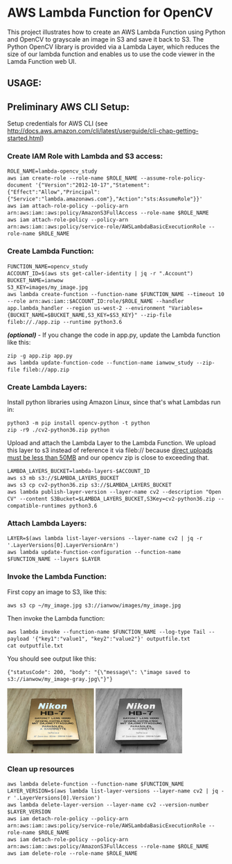 # AWS Lambda Function for OpenCV

This project illustrates how to create an AWS Lambda Function using Python and OpenCV to grayscale an image in S3 and save it back to S3. The Python OpenCV library is provided via a Lambda Layer, which reduces the size of our lambda function and enables us to use the code viewer in the Lamda Function web UI.

## USAGE:

## Preliminary AWS CLI Setup: 
Setup credentials for AWS CLI (see http://docs.aws.amazon.com/cli/latest/userguide/cli-chap-getting-started.html)

### Create IAM Role with Lambda and S3 access:

```
ROLE_NAME=lambda-opencv_study
aws iam create-role --role-name $ROLE_NAME --assume-role-policy-document '{"Version":"2012-10-17","Statement":{"Effect":"Allow","Principal":{"Service":"lambda.amazonaws.com"},"Action":"sts:AssumeRole"}}'
aws iam attach-role-policy --policy-arn arn:aws:iam::aws:policy/AmazonS3FullAccess --role-name $ROLE_NAME
aws iam attach-role-policy --policy-arn arn:aws:iam::aws:policy/service-role/AWSLambdaBasicExecutionRole --role-name $ROLE_NAME
```

### Create Lambda Function:
```
FUNCTION_NAME=opencv_study
ACCOUNT_ID=$(aws sts get-caller-identity | jq -r ".Account")
BUCKET_NAME=ianwow
S3_KEY=images/my_image.jpg
aws lambda create-function --function-name $FUNCTION_NAME --timeout 10 --role arn:aws:iam::$ACCOUNT_ID:role/$ROLE_NAME --handler app.lambda_handler --region us-west-2 --environment "Variables={BUCKET_NAME=$BUCKET_NAME,S3_KEY=$S3_KEY}" --zip-file fileb://./app.zip --runtime python3.6
```

***(optional)*** - If you change the code in app.py, update the Lambda function like this:
```
zip -g app.zip app.py
aws lambda update-function-code --function-name ianwow_study --zip-file fileb://app.zip
```

### Create Lambda Layers:
Install python libraries using Amazon Linux, since that's what Lambdas run in:
```
python3 -m pip install opencv-python -t python
zip -r9 ./cv2-python36.zip python
```

Upload and attach the Lambda Layer to the Lambda Function. We upload this layer to s3 instead of reference it via fileb:// because [direct uploads must be less than 50MB](https://docs.aws.amazon.com/lambda/latest/dg/limits.html) and our opencv zip is close to exceeding that.
```
LAMBDA_LAYERS_BUCKET=lambda-layers-$ACCOUNT_ID
aws s3 mb s3://$LAMBDA_LAYERS_BUCKET
aws s3 cp cv2-python36.zip s3://$LAMBDA_LAYERS_BUCKET
aws lambda publish-layer-version --layer-name cv2 --description "Open CV" --content S3Bucket=$LAMBDA_LAYERS_BUCKET,S3Key=cv2-python36.zip --compatible-runtimes python3.6
```

### Attach Lambda Layers:

```
LAYER=$(aws lambda list-layer-versions --layer-name cv2 | jq -r '.LayerVersions[0].LayerVersionArn')
aws lambda update-function-configuration --function-name $FUNCTION_NAME --layers $LAYER
```

### Invoke the Lambda Function:
First copy an image to S3, like this:
```
aws s3 cp ~/my_image.jpg s3://ianwow/images/my_image.jpg
```
Then invoke the Lambda function:
```
aws lambda invoke --function-name $FUNCTION_NAME --log-type Tail --payload '{"key1":"value1", "key2":"value2"}' outputfile.txt
cat outputfile.txt
```

You should see output like this:
```
{"statusCode": 200, "body": "{\"message\": \"image saved to s3://ianwow/my_image-gray.jpg\"}"}
```

<img src=my_image.jpg width="200"> <img src=my_image-gray.jpg width="200">

### Clean up resources
```
aws lambda delete-function --function-name $FUNCTION_NAME
LAYER_VERSION=$(aws lambda list-layer-versions --layer-name cv2 | jq -r '.LayerVersions[0].Version')
aws lambda delete-layer-version --layer-name cv2 --version-number $LAYER_VERSION
aws iam detach-role-policy --policy-arn arn:aws:iam::aws:policy/service-role/AWSLambdaBasicExecutionRole --role-name $ROLE_NAME
aws iam detach-role-policy --policy-arn arn:aws:iam::aws:policy/AmazonS3FullAccess --role-name $ROLE_NAME
aws iam delete-role --role-name $ROLE_NAME
```